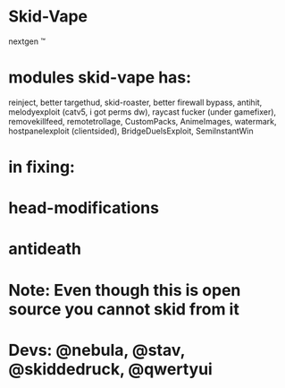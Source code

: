 # Skid-Vape
nextgen :tm:

# modules skid-vape has:
reinject, better targethud, skid-roaster, better firewall bypass, antihit, melodyexploit (catv5, i got perms dw), raycast fucker (under gamefixer), removekillfeed, remotetrollage, CustomPacks, AnimeImages, watermark, hostpanelexploit (clientsided), BridgeDuelsExploit, SemiInstantWin

# in fixing:
# head-modifications
# antideath

# Note: Even though this is open source you **cannot** skid from it
# Devs: @nebula, @stav, @skiddedruck, @qwertyui
